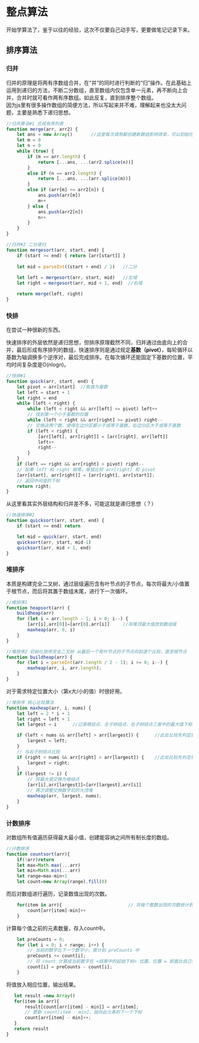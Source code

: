 # 整点算法  
 开始学算法了，鉴于以往的经验，这次不仅要自己动手写，更要做笔记记录下来。 

## 排序算法
### 归并

归并的原理是将两有序数组合并，在“并”的同时进行判断的“归”操作。在此基础上运用到递归的方法，不断二分数组，直至数组内仅包含单一元素，再不断向上合并，合并时就可看作两有序数组。如此反复，直到排序整个数组。  
因为js里有很多操作数组的简便方法，所以写起来并不难，理解起来也没太大问题，主要是熟悉下递归思想。
```JavaScript
//归并算法#1 合成有序列表
function merge(arr, arr2) {
    let ans = new Array()       //这里每次调用都创建新数组影响效率，可以初始化创建一个与传入数组长度相等的数组替代
    let m = 0
    let n = 0
    while (true) {
        if (m == arr.length) {
            return [...ans, ...(arr2.splice(n))]
        }
        else if (n == arr2.length) {
            return [...ans, ...(arr.splice(m))]
        }
        else if (arr[m] <= arr2[n]) {
            ans.push(arr[m])
            m++
        } else {
            ans.push(arr2[n])
            n++
        }
    }
}
```
```JavaScript
//归并#2 二分递归
function mergesort(arr, start, end) {
    if (start >= end) { return [arr[start]] }
    
    let mid = parseInt((start + end) / 2)   //二分
 
    let left = mergesort(arr, start, mid)   //左域
    let right = mergesort(arr, mid + 1, end)  //右域

    return merge(left, right)
}
```
### 快排  

在尝试一种很新的东西。  

快速排序的外层依然是递归思想，但排序原理截然不同，归并通过由底向上的合并，最后形成有序排列的数组，快速排序则是通过规定<b>基数（pivot）</b>，每轮循环以基数为轴调换多个逆序对，最后完成排序。在每次循环还能固定下基数的位置，平均时间复杂度是O(nlogn)。 
```javascript
//快排#1
function quick(arr, start, end) {
    let pivot = arr[start]  //取首为基数
    let left = start + 1
    let right = end
    while (left < right) {
        while (left < right && arr[left] <= pivot) left++
        // 找到第一个小于基数的位置
        while (left < right && arr[right] >= pivot) right--
        // 交换这两个数，使得左边分区都小于或等于基数，右边分区大于或等于基数
        if (left < right) {
            [arr[left], arr[right]] = [arr[right], arr[left]]
            left++
            right--
        }
    }
    if (left == right && arr[right] > pivot) right--
    // 如果 left 和 right 相等，单独比较 arr[right] 和 pivot
    [arr[start], arr[right]] = [arr[right], arr[start]];
    // 返回中间值的下标
    return right;
}
``` 
从这里看其实外层结构和归并差不多，可能这就是递归思想（？）
```javascript
//快速排序#2
function quicksort(arr, start, end) {
    if (start >= end) return

    let mid = quick(arr, start, end)
    quicksort(arr, start, mid-1)
    quicksort(arr, mid + 1, end)
}
```

### 堆排序

本质是构建完全二叉树，通过层级遍历含有叶节点的子节点，每次将最大/小值置于根节点，而后将其置于数组末尾，进行下一次循环。
```javascript
//堆排序1
function heapsort(arr) {
    buildheap(arr)
    for (let i = arr.length - 1; i > 0; i--) {
        [arr[i],arr[0]]=[arr[0],arr[i]]     //将堆顶最大值放到数组尾
        maxheap(arr, 0, i)
    }
}

//堆排序2 初始化排序完全二叉树 从最后一个有叶节点的子节点向前逐个比较，直至根节点
function buildheap(arr) {
    for (let i = parseInt(arr.length / 2 - 1); i >= 0; i--) {
        maxheap(arr, i, arr.length);
    }
}
```
对于需求特定位置大小（第x大/小的值）时很好用。
```javascript
//堆排序 核心比较算法
function maxheap(arr, i, nums) {
    let left = 2 * i + 1
    let right = left + 1
    let largest = i      //记录根结点、左子树结点、右子树结点三者中的最大值下标

    if (left < nums && arr[left] > arr[largest]) {      //此处比较先判定是否数组中存在，避免与已排序的末尾元素比较
        largest = left;
    }
    // 与右子树结点比较
    if (right < nums && arr[right] > arr[largest]) {    //此处比较先判定是否数组中存在，因为完全二叉树可能缺失节点，同时避免与已排序的末尾元素比较
        largest = right;
    }
    if (largest != i) {
        // 将最大值交换为根结点
        [arr[i],arr[largest]]=[arr[largest],arr[i]]
        // 再次调整交换数字后的大顶堆
        maxheap(arr, largest, nums);
    }
}
```

### 计数排序
对数组所有值遍历获得最大最小值，创建能容纳之间所有制长度的数组。
```javascript
//计数排序
function countsort(arr){
    if(!arr)return
    let max=Math.max(...arr)
    let min=Math.min(...arr)
    let range=max-min+1
    let count=new Array(range).fill(0)
```
而后对数组进行遍历，记录数值出现的次数。
```javascript
    for(item in arr){                         // 将每个整数出现的次数统计到计数数组中对应下标的位置
        count[arr[item]-min]++  
    }
```
计算每个值之前的元素数量，存入count中。
```javascript
    let preCounts = 0;
    for (let i = 0; i < range; i++) {
        // 当前的数字比下一个数字小，累计到 preCounts 中
        preCounts += count[i];
        // 将 count 计算成当前数字在 <结果中的起始下标> 位置。位置 = 前面比自己小的数字的总数。
        count[i] = preCounts - count[i];
    }
 ```
 将值放入相应位置，输出结果。
 ```javascript
    let result =new Array()
    for(item in arr){
        result[count[arr[item] - min]] = arr[item];
        // 更新 count[item - min]，指向此元素的下一个下标
        count[arr[item] - min]++;
    }
    return result
}
```
